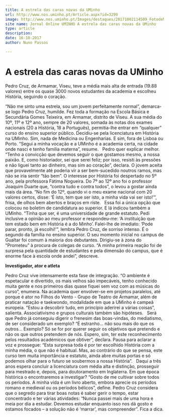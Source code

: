 ```yaml
---
title: A estrela das caras novas da UMinho
url: http://www.nos.uminho.pt/Article.aspx?id=3299
image: http://www.nos.uminho.pt/Images/destaques/20171002114509_FotodeNunoGonalvesUMdicas.jpg
site name: Jornal Online UMINHO A estrela das caras novas da UMinho
type: article
description: 
date: 16-10-2017
author: Nuno Passos

---
```

# A estrela das caras novas da UMinho


  

Pedro Cruz, de Armamar, Viseu, teve a média mais alta de entrada (19.88 valores) entre os quase 3000 novos estudantes da academia e escolheu História, seguindo o coração.

“Não me sinto uma estrela, sou um jovem perfeitamente normal”, demarca-se logo Pedro Cruz, humilde. Fez toda a formação na Escola Básica e Secundária Gomes Teixeira, em Armamar, distrito de Viseu. A sua média do 10º, 11º e 12º ano, sempre de 20 valores, somada às notas dos exames nacionais (20 a História, 18 a Português), permitia-lhe entrar em “qualquer” curso do ensino superior público. Decidiu-se pela licenciatura em História na UMinho. Sim, nada de Medicina ou Engenharias. E sim, fora de Lisboa ou Porto. “Segui a minha vocação e a UMinho é a academia certa, na cidade onde nasci e tenho família materna”, resume.
 
Pedro quer explicar melhor. “Tenho a convicção que devemos seguir o que gostamos mesmo, a nossa paixão. E, como historiador, sei que serei feliz; por isso, resisti às pressões e não liguei tanto ao dinheiro, mas sim ao coração”, declara. O jovem aceita que provavelmente até poderia vir a ser bem-sucedido noutros ramos, mas não se iria sentir “tão bem”. O interesse por História foi despertado no 5º ano, pela professora Fátima Nogueira. Do 7º ao 12º ano foi o professor Joaquim Duarte que, “contra tudo e contra todos”, o levou a gostar ainda mais da área. “No fim do 12º, quando vi o meu exame nacional com 20 valores certos, disse: ‘É isto, tem que ser isto, a minha vida vai ser isto!’”, frisa, de olhos bem abertos e braços em riste.
 
Essa foi a única opção que colocou no boletim de candidatura ao superior. E lá indicou também a UMinho. “Tinha que ser, é uma universidade de grande estatuto. Pedi inclusive a opinião ao meu professor e respondeu-me: ‘A instituição que tem estado bem em História é a do Minho’. Falei-lhe de imediato: ‘Pode parar, pronto, já escolhi!’”, lembra Pedro Cruz, de sorriso intenso. É o segundo da família no ensino superior. O seu momento inicial no campus de Gualtar foi comum à maioria dos debutantes. Dirigiu-se à zona do "Prometeu” à procura de colegas de curso. “A minha primeira reação foi de surpresa pela quantidade de estudantes e pela dimensão do campus, que é enorme face à escola onde andei”, descreve.
 

**Investigador, ator e atleta** 

Pedro Cruz vive intensamente esta fase de integração. “O ambiente é espetacular e divertido, os mais velhos são impecáveis, tenho conhecido muita gente e nos primeiros dias quase fiquei sem voz com as músicas do curso”, enumera. Na academia quer envolver-se em projetos paralelos, até porque é ator no Filhos do Vento - Grupo de Teatro de Armamar, além de praticar natação e taekwondo, modalidade em que a UMinho é campeã europeia. “Estou a descobrir tudo, em princípio aderirei a várias coisas”, salienta. Associativismo e grupos culturais também são hipóteses.
 
Será que Pedro já conseguiu digerir o frenesim das boas-vindas, do mediatismo, de ser considerado um exemplo? “É estranho… não sou mais do que os outros... Exemplo? Só se for por querer seguir os objetivos que pretendo e não os que outros pretendem de nós. Espero, sim, ter este reconhecimento pelos resultados académicos que obtiver”, declara. Pausa para aclarar a voz e prossegue: “Esta surpresa toda é por ter escolhido História com a minha média, o que não é habitual. Mas, ao contrário do que se pensa, este curso tem muita importância e estatuto, ainda abre muitas portas e só podemos olhar para o futuro se soubermos a nossa História”.
 
Daqui a três anos espera concluir a licenciatura com média alta e distinção, prosseguir para mestrado e, depois, para doutoramento em Inglaterra. Em que época histórica o encontraremos a investigar? “Gosto de me cultivar sobre todos os períodos. A minha vida é um livro aberto, embora aprecie os períodos romano e medieval ou os períodos bélicos”, define. Pedro Cruz considera que o segredo para tirar boas notas é saber gerir o tempo, estar concentrado e ter várias atividades: “Nunca passei mais de uma hora e meia por dia a estudar. Devemos estudar enquanto isso nos dá gosto e estamos focados – a solução não é ‘marrar’, mas compreender”. Fica a dica.

